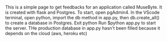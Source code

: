 This is a simple page to get feedbacks for an application called MuseByte. It is created with flask and Postgres.
To start, open pgAdmin4. 
In the VScode terminal, open python, import the db method in app.py, then db.create_all() to create a database in Postgres. Exit python
Run $python app.py to start the server. THe production database in app.py hasn't been filled because it depends on the cloud (aws, heroku etc)
